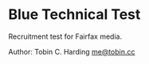 Blue Technical Test
===================

Recruitment test for Fairfax media.

Author: Tobin C. Harding <me@tobin.cc>
